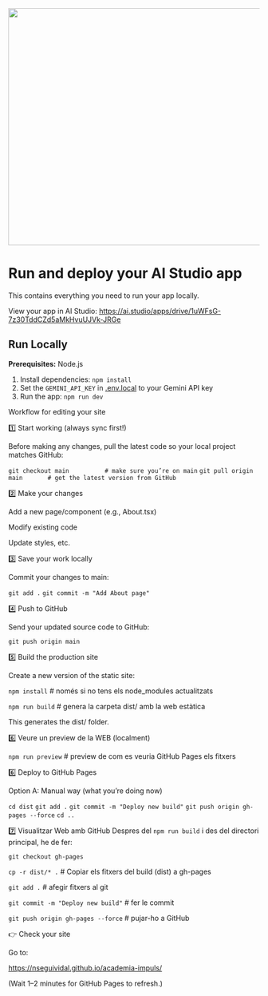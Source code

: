 <div align="center">
<img width="1200" height="475" alt="GHBanner" src="https://github.com/user-attachments/assets/0aa67016-6eaf-458a-adb2-6e31a0763ed6" />
</div>

# Run and deploy your AI Studio app

This contains everything you need to run your app locally.

View your app in AI Studio: https://ai.studio/apps/drive/1uWFsG-7z30TddCZd5aMkHvuUJVk-JRGe

## Run Locally

**Prerequisites:**  Node.js


1. Install dependencies:
   `npm install`
2. Set the `GEMINI_API_KEY` in [.env.local](.env.local) to your Gemini API key
3. Run the app:
   `npm run dev`




Workflow for editing your site

1️⃣ Start working (always sync first!)

Before making any changes, pull the latest code so your local project matches GitHub:

`git checkout main          # make sure you’re on main`
`git pull origin main       # get the latest version from GitHub`

2️⃣ Make your changes

Add a new page/component (e.g., About.tsx)

Modify existing code

Update styles, etc.

3️⃣ Save your work locally

Commit your changes to main:

`git add .`
`git commit -m "Add About page"`

4️⃣ Push to GitHub

Send your updated source code to GitHub:

`git push origin main`

5️⃣ Build the production site

Create a new version of the static site:

`npm install`      # només si no tens els node_modules actualitzats

`npm run build`   # genera la carpeta dist/ amb la web estàtica

This generates the dist/ folder.

6️⃣ Veure un preview de la WEB (localment)

`npm run preview` # preview de com es veuria GitHub Pages els fitxers 


6️⃣ Deploy to GitHub Pages

Option A: Manual way (what you’re doing now)

`cd dist`
`git add .`
`git commit -m "Deploy new build"`
`git push origin gh-pages --force`
`cd ..`

7️⃣ Visualitzar Web amb GitHub
Despres del `npm run build` i des del directori principal, he de fer:

 `git checkout gh-pages`
 
 `cp -r dist/* .`  # Copiar els fitxers del build (dist) a gh-pages

 `git add .`  # afegir fitxers al git

 `git commit -m "Deploy new build"`  # fer le commit

 `git push origin gh-pages --force`  # pujar-ho a GitHub



👉 Check your site

Go to:

https://nseguividal.github.io/academia-impuls/


(Wait 1–2 minutes for GitHub Pages to refresh.)
